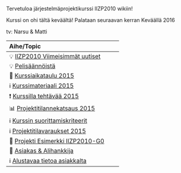 Tervetuloa järjestelmäprojektikurssi IIZP2010 wikiin!


Kurssi on ohi tältä keväältä!
Palataan seuraavan kerran Keväällä 2016 

tv: Narsu & Matti


| Aihe/Topic |  |  |
|:--------|:----------:|-----:|
| :bulb: [IIZP2010 Viimeisimmät uutiset](about-course-status-2015) | | |
| :bulb: [Pelisäännöistä](about-course-practicalities) | | |
| :calendar:  [Kurssiaikataulu 2015](about-course-schedule-2015) | | |
| :information_source: [Kurssimateriaali 2015](about-course-material) | | |
| :exclamation: [Kurssilla tehtävää 2015](exercise-task-list-2015) | |  |
| :bar_chart: [Projektitilannekatsaus 2015](current-team-progress-2015) |  | |
| :information_source: [Kurssin suorittamiskriteerit](about-course-evaluation) |  | |
| :information_source: [Projektitilavaraukset 2015](about-project-room-reservations) |  | |
| :scroll: [Projekti Esimerkki IIZP2010-G0](https://github.com/N4SJAMK/IIZP2010G0/wiki) |  | | 
| :scroll: [Asiakas & Alihankkija](about-our-customer) |  | |
| :information_source: [Alustavaa tietoa asiakkalta](about-draft-information-from-customer) | | |
